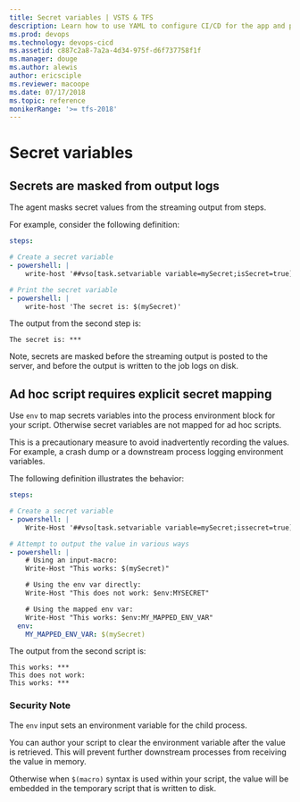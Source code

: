 ```yaml
---
title: Secret variables | VSTS & TFS    
description: Learn how to use YAML to configure CI/CD for the app and platform of your choice.
ms.prod: devops
ms.technology: devops-cicd
ms.assetid: c887c2a8-7a2a-4d34-975f-d6f737758f1f
ms.manager: douge
ms.author: alewis
author: ericsciple
ms.reviewer: macoope
ms.date: 07/17/2018
ms.topic: reference
monikerRange: '>= tfs-2018'
---
```


# Secret variables

## Secrets are masked from output logs

The agent masks secret values from the streaming output from steps.

For example, consider the following definition:

```yaml
steps:

# Create a secret variable
- powershell: |
    write-host '##vso[task.setvariable variable=mySecret;isSecret=true]abc123'

# Print the secret variable
- powershell: |
    write-host 'The secret is: $(mySecret)'
```

The output from the second step is:

```
The secret is: ***
```

Note, secrets are masked before the streaming output is posted to the server, and before the output is written to the job logs on disk.

## Ad hoc script requires explicit secret mapping

Use `env` to map secrets variables into the process environment block for your script. Otherwise secret variables are not mapped for ad hoc scripts.

This is a precautionary measure to avoid inadvertently recording the values. For example, a crash dump or a downstream process logging environment variables.

The following definition illustrates the behavior:

```yaml
steps:

# Create a secret variable
- powershell: |
    Write-Host '##vso[task.setvariable variable=mySecret;issecret=true]abc'

# Attempt to output the value in various ways
- powershell: |
    # Using an input-macro:
    Write-Host "This works: $(mySecret)"

    # Using the env var directly:
    Write-Host "This does not work: $env:MYSECRET"

    # Using the mapped env var:
    Write-Host "This works: $env:MY_MAPPED_ENV_VAR"
  env:
    MY_MAPPED_ENV_VAR: $(mySecret)
```

The output from the second script is:

```
This works: ***
This does not work:
This works: ***
```

### Security Note

The `env` input sets an environment variable for the child process.

You can author your script to clear the environment variable after the value is retrieved. This will prevent further downstream processes from receiving the value in memory.

Otherwise when `$(macro)` syntax is used within your script, the value will be embedded in the temporary script that is written to disk.
